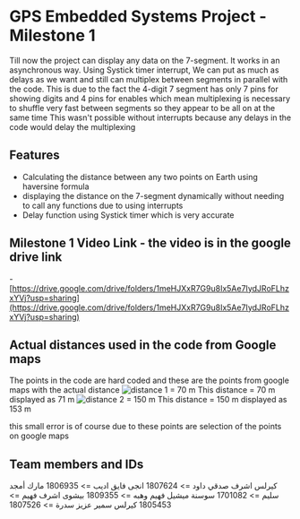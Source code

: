 # GPS Embedded Systems Project - Milestone 1

Till now the project can display any data on the 7-segment. It works in an asynchronous way.
Using Systick timer interrupt, We can put as much as delays as we want and still can multiplex between segments in parallel with the code. This is due to the fact the 4-digit 7 segment has only 7 pins for showing digits and 4 pins for enables which mean multiplexing is necessary to shuffle very fast between segments so they appear to be all on at the same time
This wasn't possible without interrupts because any delays in the code would delay the multiplexing

## Features

- Calculating the distance between any two points on Earth using haversine formula
- displaying the distance on the 7-segment dynamically without needing to call any functions due to using interrupts
- Delay function using Systick timer which is very accurate

## Milestone 1 Video Link - the video is in the google drive link

-[https://drive.google.com/drive/folders/1meHJXxR7G9u8Ix5Ae7IydJRoFLhzxYVj?usp=sharing](https://drive.google.com/drive/folders/1meHJXxR7G9u8Ix5Ae7IydJRoFLhzxYVj?usp=sharing)


## Actual distances used in the code from Google maps

The points in the code are hard coded and these are the points from google maps with the actual distance
![distance 1 = 70 m](https://drive.google.com/uc?export=view&id=1fX6pj1rbF3kSjeLXN-UF39tad5kuO_Ze)
This distance = 70 m displayed as 71 m
![distance 2 = 150 m](https://drive.google.com/uc?export=view&id=1SXyK8B0Fn1jJiQevjKttXPJ_zPpqPyif)
This distance = 150 m displayed as 153 m

this small error is of course due to these points are selection of the points on google maps

## Team members and IDs

كيرلس اشرف صدقي داود => 1807624
انجى فايق اديب => 1806935
مارك أمجد سليم => 1701082
سوسنة ميشيل فهيم وهبه => 1809355
بيشوى اشرف فهيم => 1805453
كيرلس سمير عزيز سدرة => 1807526